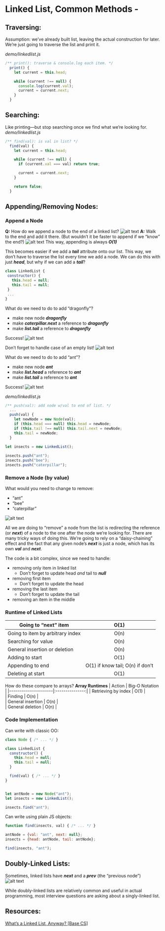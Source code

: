 # Linked List, Common Methods -

## Traversing:
Assumption: we’ve already built list, leaving the actual construction for later.
We’re just going to traverse the list and print it.

_demo/linkedlist.js_
```js
/** print(): traverse & console.log each item. */
  print() {
    let current = this.head;

    while (current !== null) {
      console.log(current.val);
      current = current.next;
    }
  }
```

## Searching:
Like printing—but stop searching once we find what we’re looking for.
_demo/linkedlist.js_
```js
/** find(val): is val in list? */
  find(val) {
    let current = this.head;

    while (current !== null) {
      if (current.val === val) return true;

      current = current.next;
    }

    return false;
  }
```

## Appending/Removing Nodes:
### Append a Node
**Q:** How do we append a node to the end of a linked list?
![alt text][pic]
**A:** Walk to the end and add it there.
(But wouldn’t it be faster to append if we “know” the end?)
![alt text][pic2]
This way, appending is always ***O(1)***

This becomes easier if we add a ***tail*** attribute onto our list. This way, we don’t have to traverse the list every time we add a node.
We can do this with just ***head***, but why if we can add a ***tail***?
```js
class LinkedList {
 constructor() {
   this.head = null;
   this.tail = null;
 }
 ...
}
```
What do we need to do to add “dragonfly”?
- make new node ***dragonfly***
- make ***caterpillar.next*** a reference to ***dragonfly***
- make ***list.tail*** a reference to ***dragonfly***

Success!
![alt text][pic3]

Don’t forget to handle case of an empty list!
![alt text][pic4]

What do we need to do to add “ant”?
- make new node ***ant***
- make ***list.head*** a reference to ***ant***
- make ***list.tail*** a reference to ***ant***

Success!
![alt text][pic5]

_demo/linkedlist.js_
```js
/** push(val): add node w/val to end of list. */
  ...
  push(val) {
    let newNode = new Node(val);
    if (this.head === null) this.head = newNode;
    if (this.tail !== null) this.tail.next = newNode;
    this.tail = newNode;
  }
​
let insects = new LinkedList();

insects.push("ant");
insects.push("bee");
insects.push("caterpillar");
```

### Remove a Node (by value)
What would you need to change to remove:
- “ant”
- “bee”
- “caterpillar”

![alt text][pic6]

All we are doing to “remove” a node from the list is redirecting the reference (or ***next***) of a node to the one after the node we’re looking for.
There are many tricky ways of doing this.
We’re going to rely on a “daisy-chaining” effect and the fact that any given node’s ***next*** is just a node, which has its own ***val*** and ***next***.

The code is a bit complex, since we need to handle:
- removing only item in linked list
    - Don’t forget to update head *and* tail to ***null***
- removing first item
    - Don’t forget to update the head
- removing the last item
    - Don’t forget to update the tail
- removing an item in the middle

### Runtime of Linked Lists
| Going to “next” item             | O(1)                             |
| ---------------------------------|:--------------------------------:|
| Going to item by arbitrary index | O(n)                             |
| Searching for value              | O(n)                             |
| General insertion or deletion    | O(n)                             |
| Adding to start                  | O(1)                             |
| Appending to end                 | O(1) if know tail; O(n) if don’t |
| Deleting at start                | O(1)                             |

How do these compare to arrays?
**Array Runtimes**
| Action               | Big-O Notation  |
|----------------------|:---------------:|
| Retrieving by index  |  O(1)           |   
| Finding              |  O(n)           |  
| General insertion    |  O(n)           |    
| General deletion     |  O(n)           |   

### Code Implementation
Can write with classic OO:
```js
class Node { /* ... */ }

class LinkedList {
  constructor() {
    this.head = null;
    this.tail = null;
  }

  find(val) { /* ... */ }
}


let antNode = new Node("ant");
let insects = new LinkedList();

insects.find("ant");
```

Can write using plain JS objects:
```js
function find(insects, val) { /* ... */ }

antNode = {val: "ant", next: null};
insects = {head: antNode, tail: antNode};

find(insects, "ant");
```

## Doubly-Linked Lists:
Sometimes, linked lists have ***next*** and a ***prev*** (the “previous node”)
![alt text][pic7]

While doubly-linked lists are relatively common and useful in actual programming, most interview questions are asking about a singly-linked list.

## Resources:
[What’s a Linked List, Anyway? [Base CS]](https://medium.com/basecs/whats-a-linked-list-anyway-part-1-d8b7e6508b9d)

[pic]: https://lessons.springboard.com/image/https%3A%2F%2Fs3-us-west-2.amazonaws.com%2Fsecure.notion-static.com%2Fa0f8012e-b610-4331-8fa7-ca5807ce812d%2Fgraphviz-dcbe8a2eb9b7a9d00bbb68a7d33cebccf9b524fb.svg?table=block&id=3f800aee-f87d-4b7e-9265-3a85eabe8e48&spaceId=163f1722-85e9-4a3c-adba-457a91094f00&userId=&cache=v2 "Linked List - Append(Undefined End)"

[pic2]: https://s3-us-west-2.amazonaws.com/secure.notion-static.com/859414ce-8d4a-47f8-8b5a-7bb03089294d/graphviz-590103281274b21ddd4b06544ed2cdaeadeb7d38.svg "Linked List - Append(Defined End)"

[pic3]: https://s3-us-west-2.amazonaws.com/secure.notion-static.com/b1080f27-10bf-41b4-a606-ecf7046b7d85/graphviz-316e2f190737ac6028ea6b3d4a8ef4ed775e1d79.svg "Linked List - Tail(Defined End)"

[pic4]: https://s3-us-west-2.amazonaws.com/secure.notion-static.com/c8ab4c25-fb1d-4dde-a0c3-0f86642d2a01/graphviz-12dbf0070a7eb01bfe84e5ddd6ae6116f5f846e8.svg "Linked List - Empty List"

[pic5]: https://lessons.springboard.com/image/https%3A%2F%2Fs3-us-west-2.amazonaws.com%2Fsecure.notion-static.com%2Fdd7ef729-785c-43f6-a0ee-b498124f8c71%2Fgraphviz-befa926b09f4a70baadb8346d81ebd475f124afc.svg?table=block&id=f1e3407e-4bb0-4b41-9a56-f9995e894b28&spaceId=163f1722-85e9-4a3c-adba-457a91094f00&userId=&cache=v2 "Linked List - Single Node"

[pic6]: https://s3-us-west-2.amazonaws.com/secure.notion-static.com/bb59f46b-59cb-426c-83b6-a9ddfaecb515/graphviz-282a06741a687b4b9a0baa3c3beac59fbe49cd94.svg "Linked List - Remove Node"

[pic7]: https://s3-us-west-2.amazonaws.com/secure.notion-static.com/f9b597fd-1c23-4c9f-ab00-72d239146b6d/graphviz-f1a45372bb1c8981c345a49c383adfa7c86b1afc.svg "Linked List - Doubly Linked List"